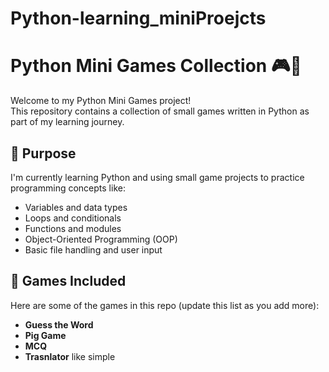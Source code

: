 # Python-learning_miniProejcts
# Python Mini Games Collection 🎮🐍

Welcome to my Python Mini Games project!  
This repository contains a collection of small games written in Python as part of my learning journey.

## 🧠 Purpose

I'm currently learning Python and using small game projects to practice programming concepts like:
- Variables and data types
- Loops and conditionals
- Functions and modules
- Object-Oriented Programming (OOP)
- Basic file handling and user input

## 🎲 Games Included

Here are some of the games in this repo (update this list as you add more):

- **Guess the Word** 
- **Pig Game**
- **MCQ**
- **Trasnlator** like simple

